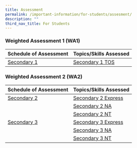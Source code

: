 ```yaml
---
title: Assessment
permalink: /important-information/for-students/assesment/
description: ""
third_nav_title: For Students
---
```

### Weighted Assessment 1 (WA1)



| Schedule of Assessment | Topics/Skills Assessed |
| -------- | -------- |
| [Secondary 1](https://drive.google.com/file/d/16qPUehE8DwtWLlkY2ZkTKlTFC2tMgApM/view?usp=share_link)     | [Secondary 1 TOS](https://drive.google.com/file/d/1L4neu-jKbA14Wbkt9uaJtjMyT8gJ0Q6-/view?usp=share_link)     |


	
### 	Weighted Assessment 2 (WA2)



|  Schedule of Assessment | Topics/Skills Assessed |
| -------- | -------- |
| [Secondary 2](https://drive.google.com/file/d/1vGg3W2A3yYQfKx-NI_SXZQ5ya1vvAuAg/view?usp=share_link)     | [Secondary 2 Express](https://drive.google.com/file/d/1xgJ6IY_1lhtNuIu3AEASX9wTLOshW0r8/view?usp=share_link)  | 
|     | [Secondary 2 NA](https://drive.google.com/file/d/1qNAaQJe6Ow6EZ1-TQlUYR3izAq34hhwL/view?usp=share_link)    | 
|     | [Secondary 2 NT](https://drive.google.com/file/d/1DCTcABTuyhJdbLnidpmzBuA8EAAWjGmj/view?usp=share_link)     | 
| [Secondary 3](https://drive.google.com/file/d/1CDhFBBXY10BhvqQOZQmHKm_dblZgMo06/view?usp=share_link)     | [Secondary 3 Express](https://drive.google.com/file/d/1VAxoW1foa4Cqz2ACoChzCZ6a4Ii8a3d7/view?usp=share_link)     | 
|      | [Secondary 3 NA](https://drive.google.com/file/d/1428sFC7LszbiaPCalpyreYFm8vwMHJWX/view?usp=share_link)     | 
|      | [Secondary 3 NT](https://drive.google.com/file/d/1tBTsGgunXAl90zm_SSucAcITovC1y3iB/view?usp=share_link)     |